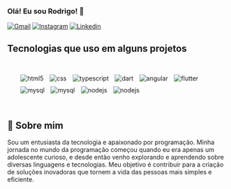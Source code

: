 
### Olá! Eu sou Rodrigo! 👋

[![Gmail](https://img.shields.io/badge/Gmail-D14836?style=for-the-badge&logo=gmail&logoColor=white)](mailto:rodrigogranzotto173@gmail.com)
[![Instagram](https://img.shields.io/badge/Instagram-E4405F?style=for-the-badge&logo=instagram&logoColor=white)](https://www.instagram.com/digueraah/)
[![Linkedin](https://img.shields.io/badge/LinkedIn-0077B5?style=for-the-badge&logo=linkedin&logoColor=white)](https://www.linkedin.com/in/rodrigo-granzotto-0a6abb216/)

## Tecnologias que uso em alguns projetos

<div style="display: inline_block; padding: 5%;">
 <img style="padding:5px;" align="center" alt="html5" src="https://img.shields.io/badge/HTML5-E34F26?style=for-the-badge&logo=html5&logoColor=white">
  <img style="padding:5px;" align="center" alt="css" src="https://img.shields.io/badge/CSS-239120?&style=for-the-badge&logo=css3&logoColor=white">
  <img style="padding:5px;" align="center" alt="typescript" src="https://img.shields.io/badge/TypeScript-007ACC?style=for-the-badge&logo=typescript&logoColor=white">
  <img style="padding:5px;" align="center" alt="dart" src="https://img.shields.io/badge/Dart-0175C2?style=for-the-badge&logo=dart&logoColor=white">
  <img style="padding:5px;" align="center" alt="angular" src="https://img.shields.io/badge/Angular-DD0031?style=for-the-badge&logo=angular&logoColor=white">
 <img style="padding:5px;" align="center" alt="flutter" src="https://img.shields.io/badge/Flutter-02569B?style=for-the-badge&logo=flutter&logoColor=white">
 <img style="padding:5px;" align="center" alt="mysql" src="https://img.shields.io/badge/MySQL-00000F?style=for-the-badge&logo=mysql&logoColor=white">
 <img style="padding:5px;"  align="center" alt="mysql" src="https://img.shields.io/badge/PostgreSQL-316192?style=for-the-badge&logo=postgresql&logoColor=white">
 <img style="padding:5px;" align="center" alt="nodejs" src="https://img.shields.io/badge/Node.js-43853D?style=for-the-badge&logo=node.js&logoColor=white">
 <img style="padding:5px;" align="center" alt="nodejs" src="https://img.shields.io/badge/.NET-5C2D91?style=for-the-badge&logo=.net&logoColor=white">
</div>

## 🚀 Sobre mim
Sou um entusiasta da tecnologia e apaixonado por programação. Minha jornada no mundo da programação começou quando eu era apenas um adolescente curioso, e desde então venho explorando e aprendendo sobre diversas linguagens e tecnologias. Meu objetivo é contribuir para a criação de soluções inovadoras que tornem a vida das pessoas mais simples e eficiente.

